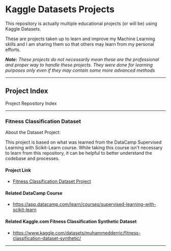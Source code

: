 # Kaggle Datasets Projects

This repository is actually multiple educational projects (or will be) using Kaggle Datasets.  

These are projects taken up to learn and improve my Machine Learning skills and I am sharing
them so that others may learn from my personal efforts.

***Note:*** *These projects do not necessarily mean these are the professional and proper way to
handle these projects.  They were done for learning purposes only even if they may contain some
more advanced methods*

---

## Project Index

Project Repository Index

---

### Fitness Classification Dataset

About the Dataset Project:

This project is based on what was learned from the DataCamp Supervised Learning with 
Scikit-Learn course.   While taking this course isn't necessary to learn from this
repository, it can be helpful to better understand the codebase and processes.

#### Project Link

* [Fitness Classification Dataset Project](https://github.com/thetechdjinn/Kaggle_Dataset_Projects/blob/master/Fitness_Classification_Dataset/READM.md "Kaggle Fitness Classification Dataset Project")

#### Related DataCamp Course

* https://app.datacamp.com/learn/courses/supervised-learning-with-scikit-learn

#### Related Kaggle.com Fitness Classification Synthetic Dataset

* https://www.kaggle.com/datasets/muhammedderric/fitness-classification-dataset-synthetic/

---
